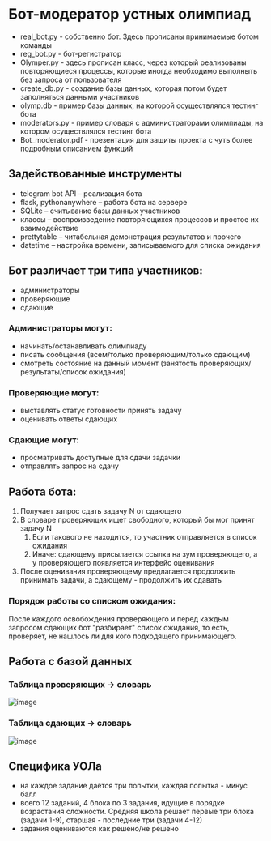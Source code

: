 # Бот-модератор устных олимпиад
* real_bot.py - собственно бот. Здесь прописаны принимаемые ботом команды
* reg_bot.py - бот-регистратор
* Olymper.py - здесь прописан класс, через который реализованы повторяющиеся процессы, которые иногда необходимо выполныть без запроса от пользователя
* create_db.py - создание базы данных, которая потом будет заполняться данными участников
* olymp.db - пример базы данных, на которой осуществлялся тестинг бота
* moderators.py - пример словаря с администраторами олимпиады, на котором осуществлялся тестинг бота
* Bot_moderator.pdf - презентация для защиты проекта с чуть более подробным описанием функций

## Задействованные инструменты
* telegram bot API – реализация бота
* flask, pythonanywhere – работа бота на сервере
* SQLite – считывание базы данных участников
* классы – воспроизведение повторяющихся процессов и простое их взаимодействие
* prettytable – читабельная демонстрация результатов и прочего
* datetime – настройка времени, записываемого для списка ожидания

## Бот различает три типа участников:
* администраторы
* проверяющие
* сдающие

### Администраторы могут:
* начинать/останавливать олимпиаду
* писать сообщения (всем/только проверяющим/только сдающим)
* смотреть состояние на данный момент (занятость проверяющих/результаты/список ожидания)

### Проверяющие могут:
* выставлять статус готовности принять задачу
* оценивать ответы сдающих

### Сдающие могут:
* просматривать доступные для сдачи задачки
* отправлять запрос на сдачу

## Работа бота:
1. Получает запрос сдать задачу N от сдающего
2. В словаре проверяющих ищет свободного, который бы мог принят задачу N
   1. Если такового не находится, то участник отправляется в список ожидания
   2. Иначе: сдающему присылается ссылка на зум проверяющего, а у проверяющего появляется интерфейс оценивания
4. После оценивания проверяющему предлагается продолжить принимать задачи, а сдающему - продолжить их сдавать

### Порядок работы со списком ожидания:
После каждого освобождения проверяющего и перед каждым запросом сдающих бот "разбирает" список ожидания, то есть, проверяет, не нашлось ли для кого подходящего принимающего.

## Работа с базой данных
### Таблица проверяющих -> словарь
![image](https://user-images.githubusercontent.com/71774188/160348489-52b71590-d6e5-4582-a607-5cdd5b5a0eea.png)
### Таблица сдающих -> словарь
![image](https://user-images.githubusercontent.com/71774188/160348706-7f76504f-d83e-4164-9f60-73fb576fd03d.png)

## Специфика УОЛа
* на каждое задание даётся три попытки, каждая попытка - минус балл
* всего 12 заданий, 4 блока по 3 задания, идущие в порядке возрастания сложности. Средняя школа решает первые три блока (задачи 1-9), старшая - последние три (задачи 4-12)
* задания оцениваются как решено/не решено
